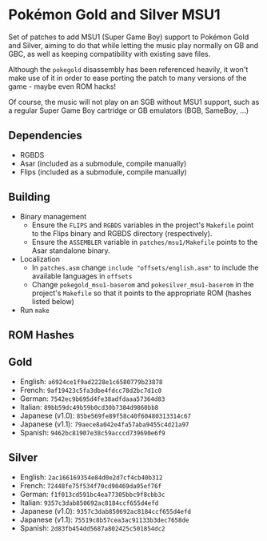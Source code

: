# Pokémon Gold and Silver MSU1

Set of patches to add MSU1 (Super Game Boy) support to Pokémon Gold and Silver, aiming to do that while letting the music play normally on GB and GBC, as well as keeping compatibility with existing save files.

Although the `pokegold` disassembly has been referenced heavily, it won't make use of it in order to ease porting the patch to many versions of the game - maybe even ROM hacks!

Of course, the music will not play on an SGB without MSU1 support, such as a regular Super Game Boy cartridge or GB emulators (BGB, SameBoy, ...)

## Dependencies
- RGBDS
- Asar (included as a submodule, compile manually)
- Flips (included as a submodule, compile manually)

## Building
- Binary management
  - Ensure the `FLIPS` and `RGBDS` variables in the project's `Makefile` point to the Flips binary and RGBDS directory (respectively).
  - Ensure the `ASSEMBLER` variable in `patches/msu1/Makefile` points to the Asar standalone binary.
- Localization
  - In `patches.asm` change `include "offsets/english.asm"` to include the available languages in `offsets`
  - Change `pokegold_msu1-baserom` and `pokesilver_msu1-baserom` in the project's `Makefile` so that it points to the appropriate ROM (hashes listed below)
- Run `make`

## ROM Hashes
## Gold
* English: `a6924ce1f9ad2228e1c6580779b23878`
* French: `9af19423c5fa3dbe4fdcc78d2bc7d1c0`
* German: `7542ec9b695d4fe38adfdaaa57364d83`
* Italian: `89bb59dc49b59b0cd30b7384d9860bb8`
* Japanese (v1.0): `85be569fe89f58c40f60480313314c67`
* Japanese (v1.1): `79aece8a042e4fa57aba9455c4d21a97`
* Spanish: `9462bc81907e38c59acccd739690e6f9`
## Silver
* English: `2ac166169354e84d0e2d7cf4cb40b312`
* French: `72448fe75f534f70cd90469da95ef76f`
* German: `f1f013cd591bc4ea77305bbc9f8cbb3c`
* Italian: `9357c3dab850692ac8184ccf655d4efd`
* Japanese (v1.0): `9357c3dab850692ac8184ccf655d4efd`
* Japanese (v1.1): `75519c8b57cea3ac91133b3dec7658de`
* Spanish: `2d83fb454dd5687a802425c501854dc2`
